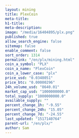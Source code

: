 ```yaml
---
layout: mining
title: PlexCoin
meta-title: 
h1-title: 
meta-description: 
image: "/media/16404895/plx.png"
published: true
allow_search_engine: false
sitemap: false
enable_comment: false
sort_order: 1314
permalink: "/en/plx/mining.html"
coin_a_symbol: "PLX"
coin_a_name: "PlexCoin"
coin_a_lower_case: "plx"
price_usd: "0.0348051"
price_btc: "0.00000296"
24h_volume_usd: "8640.01"
market_cap_usd: "1000000000.0"
total_supply: "1000000000.0"
available_supply: ""
percent_change_1h: "-9.55"
percent_change_24h: "15.05"
percent_change_7d: "-24.55"
last_updated: "1517140764"
parent-url: "/en/plx/"
author: Sam
---
```


